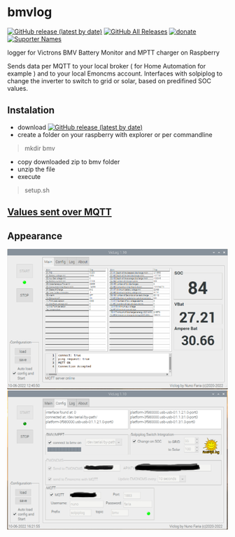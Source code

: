 # bmvlog
[<img alt="GitHub release (latest by date)" src="https://img.shields.io/github/v/release/njfaria/bmvlog">](https://github.com/njfaria/bmvlog/releases)
[<img alt="GitHub All Releases" src="https://img.shields.io/github/downloads/njfaria/bmvlog/total">](https://github.com/njfaria/bmvlog/releases/latest)
[<img alt="donate" src="https://img.shields.io/badge/donate-Paypal-green">](https://www.paypal.com/donate?hosted_button_id=ZDTGKU48JP678&source=url)
[<img alt="Suporter Names" src="https://img.shields.io/badge/suporter-names-orange">](/docs/suporternames.md)

logger for Victrons BMV Battery Monitor and MPTT charger on Raspberry

Sends data per MQTT to your local broker ( for Home Automation for example ) and to your local Emoncms account.
Interfaces with solpiplog to change the inverter to switch to grid or solar, based on predifined SOC values.
## Instalation
- download [<img alt="GitHub release (latest by date)" src="https://img.shields.io/github/v/release/njfaria/bmvlog">](https://github.com/njfaria/bmvlog/releases)
- create a folder on your raspberry with explorer or per commandline 
>mkdir bmv 
- copy downloaded zip to bmv folder
- unzip the file
- execute
 >setup.sh 

## [Values sent over MQTT](/docs/mqttvalues.md)
## Appearance
![bmvlog](bmvmain.png)
![bmvlog](bmvconfig.png)

